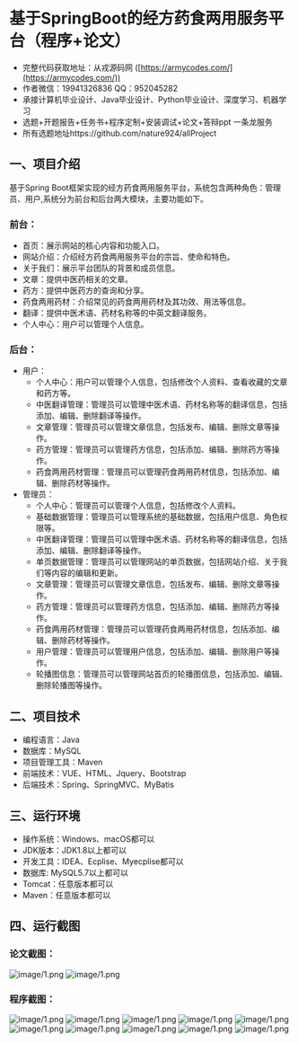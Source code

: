 基于SpringBoot的经方药食两用服务平台（程序+论文）
=
- 完整代码获取地址：从戎源码网 ([https://armycodes.com/](https://armycodes.com/))
- 作者微信：19941326836  QQ：952045282 
- 承接计算机毕业设计、Java毕业设计、Python毕业设计、深度学习、机器学习
- 选题+开题报告+任务书+程序定制+安装调试+论文+答辩ppt 一条龙服务
- 所有选题地址https://github.com/nature924/allProject

一、项目介绍
---
基于Spring Boot框架实现的经方药食两用服务平台，系统包含两种角色：管理员、用户,系统分为前台和后台两大模块，主要功能如下。
### 前台：
- 首页：展示网站的核心内容和功能入口。
- 网站介绍：介绍经方药食两用服务平台的宗旨、使命和特色。
- 关于我们：展示平台团队的背景和成员信息。
- 文章：提供中医药相关的文章。
- 药方：提供中医药方的查询和分享。
- 药食两用药材：介绍常见的药食两用药材及其功效、用法等信息。
- 翻译：提供中医术语、药材名称等的中英文翻译服务。
- 个人中心：用户可以管理个人信息。

### 后台：
- 用户：
  - 个人中心：用户可以管理个人信息，包括修改个人资料、查看收藏的文章和药方等。
  - 中医翻译管理：管理员可以管理中医术语、药材名称等的翻译信息，包括添加、编辑、删除翻译等操作。
  - 文章管理：管理员可以管理文章信息，包括发布、编辑、删除文章等操作。
  - 药方管理：管理员可以管理药方信息，包括添加、编辑、删除药方等操作。
  - 药食两用药材管理：管理员可以管理药食两用药材信息，包括添加、编辑、删除药材等操作。
- 管理员：
  - 个人中心：管理员可以管理个人信息，包括修改个人资料。
  - 基础数据管理：管理员可以管理系统的基础数据，包括用户信息、角色权限等。
  - 中医翻译管理：管理员可以管理中医术语、药材名称等的翻译信息，包括添加、编辑、删除翻译等操作。
  - 单页数据管理：管理员可以管理网站的单页数据，包括网站介绍、关于我们等内容的编辑和更新。
  - 文章管理：管理员可以管理文章信息，包括发布、编辑、删除文章等操作。
  - 药方管理：管理员可以管理药方信息，包括添加、编辑、删除药方等操作。
  - 药食两用药材管理：管理员可以管理药食两用药材信息，包括添加、编辑、删除药材等操作。
  - 用户管理：管理员可以管理用户信息，包括添加、编辑、删除用户等操作。
  - 轮播图信息：管理员可以管理网站首页的轮播图信息，包括添加、编辑、删除轮播图等操作。





二、项目技术
---
- 编程语言：Java
- 数据库：MySQL
- 项目管理工具：Maven
- 前端技术：VUE、HTML、Jquery、Bootstrap
- 后端技术：Spring、SpringMVC、MyBatis

三、运行环境
---
- 操作系统：Windows、macOS都可以
- JDK版本：JDK1.8以上都可以
- 开发工具：IDEA、Ecplise、Myecplise都可以
- 数据库: MySQL5.7以上都可以
- Tomcat：任意版本都可以
- Maven：任意版本都可以

四、运行截图
---
### 论文截图：
![image/1.png](limage/1.png)
![image/1.png](limage/2.png)

### 程序截图：
![image/1.png](image/1.png)
![image/1.png](image/2.png)
![image/1.png](image/3.png)
![image/1.png](image/4.png)
![image/1.png](image/5.png)
![image/1.png](image/6.png)
![image/1.png](image/7.png)
![image/1.png](image/8.png)
![image/1.png](image/9.png)
![image/1.png](image/10.png)

